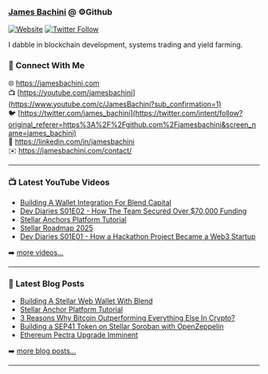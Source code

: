 ### [James Bachini][website] @ ⚙️Github

[![Website](https://img.shields.io/website?label=jamesbachini.com&style=for-the-badge&url=https%3A%2F%2Fjamesbachini.com)](https://jamesbachini.com)
[![Twitter Follow](https://img.shields.io/twitter/follow/james_bachini?color=1DA1F2&logo=twitter&style=for-the-badge)](https://twitter.com/intent/follow?original_referer=https%3A%2F%2Fgithub.com%2Fjamesbachini&screen_name=jamesbachini)

I dabble in blockchain development, systems trading and yield farming.

### 👋 Connect With Me

🌐 https://jamesbachini.com
<br />
📺 [https://youtube.com/jamesbachini](https://www.youtube.com/c/JamesBachini?sub_confirmation=1)
<br />
🐦 [https://twitter.com/james_bachini](https://twitter.com/intent/follow?original_referer=https%3A%2F%2Fgithub.com%2Fjamesbachini&screen_name=james_bachini)
<br />
👔 https://linkedin.com/in/jamesbachini
<br />
✉️ https://jamesbachini.com/contact/

---

### 📺 Latest YouTube Videos

<!-- YOUTUBE:START -->
- [Building A Wallet Integration For Blend Capital](https://www.youtube.com/watch?v=GbAy9f93eyE)
- [Dev Diaries S01E02 - How The Team Secured Over $70,000 Funding](https://www.youtube.com/watch?v=Azz2QPUX4Xs)
- [Stellar Anchors Platform Tutorial](https://www.youtube.com/watch?v=57iZMxAr_1Y)
- [Stellar Roadmap 2025](https://www.youtube.com/watch?v=J80djohad6Y)
- [Dev Diaries S01E01 - How a Hackathon Project Became a Web3 Startup](https://www.youtube.com/watch?v=FInE2PSx1es)
<!-- YOUTUBE:END -->

➡️ [more videos...](https://youtube.com/jamesbachini)

---

### 📝 Latest Blog Posts

<!-- BLOG-POST-LIST:START -->
- [Building A Stellar Web Wallet With  Blend](https://jamesbachini.com/building-on-blend/)
- [Stellar Anchor Platform Tutorial](https://jamesbachini.com/stellar-anchor-platform/)
- [3 Reasons Why Bitcoin Outperforming Everything Else In Crypto?](https://jamesbachini.com/bitcoin-outperforming/)
- [Building a SEP41 Token on Stellar Soroban with OpenZeppelin](https://jamesbachini.com/stellar-soroban-with-openzeppelin/)
- [Ethereum Pectra Upgrade Imminent](https://jamesbachini.com/ethereum-pectra-upgrade-imminent/)
<!-- BLOG-POST-LIST:END -->

➡️ [more blog posts...](https://jamesbachini.com)

---

[website]: https://jamesbachini.com
[twitter]: https://twitter.com/james_bachini
[youtube]: https://youtube.com/jamesbachini
[linkedin]: https://linkedin.com/in/jamesbachini

